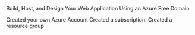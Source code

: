 Build, Host, and Design Your Web Application Using an Azure Free Domain

Created your own Azure Account 
Created a subscription.
Created a resource group 
